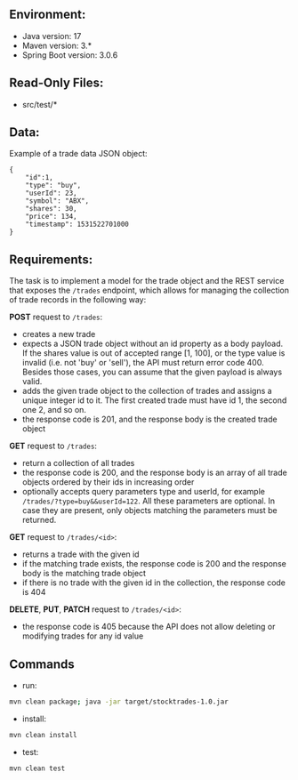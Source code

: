 ## Environment:
- Java version: 17
- Maven version: 3.*
- Spring Boot version: 3.0.6

## Read-Only Files:
- src/test/*

## Data:
Example of a trade data JSON object:
```
{
    "id":1,
    "type": "buy",
    "userId": 23,
    "symbol": "ABX",
    "shares": 30,
    "price": 134,
    "timestamp": 1531522701000
}
```

## Requirements:
The task is to implement a model for the trade object and the REST service that exposes the `/trades` endpoint, which allows for managing the collection of trade records in the following way:

**POST** request to `/trades`:

- creates a new trade
- expects a JSON trade object without an id property as a body payload. If the shares value is out of accepted range [1, 100], or the type value is invalid (i.e. not 'buy' or 'sell'), the API must return error code 400. Besides those cases, you can assume that the given payload is always valid.
- adds the given trade object to the collection of trades and assigns a unique integer id to it. The first created trade must have id 1, the second one 2, and so on.
- the response code is 201, and the response body is the created trade object

**GET** request to `/trades`:

- return a collection of all trades
- the response code is 200, and the response body is an array of all trade objects ordered by their ids in increasing order
- optionally accepts query parameters type and userId, for example `/trades/?type=buy&&userId=122`. All these parameters are optional. In case they are present, only objects matching the parameters must be returned.

**GET** request to `/trades/<id>`:

- returns a trade with the given id
- if the matching trade exists, the response code is 200 and the response body is the matching trade object
- if there is no trade with the given id in the collection, the response code is 404

**DELETE**, **PUT**, **PATCH** request to `/trades/<id>`:

- the response code is 405 because the API does not allow deleting or modifying trades for any id value

## Commands
- run: 
```bash
mvn clean package; java -jar target/stocktrades-1.0.jar
```
- install: 
```bash
mvn clean install
```
- test: 
```bash
mvn clean test
```

